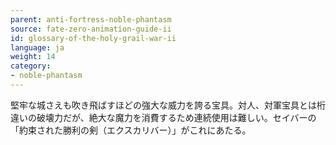 ```yaml
---
parent: anti-fortress-noble-phantasm
source: fate-zero-animation-guide-ii
id: glossary-of-the-holy-grail-war-ii
language: ja
weight: 14
category:
- noble-phantasm
---
```


堅牢な城さえも吹き飛ばすほどの強大な威力を誇る宝具。対人、対軍宝具とは桁違いの破壊力だが、絶大な魔力を消費するため連続使用は難しい。セイバーの「約束された勝利の剣（エクスカリバー）」がこれにあたる。
